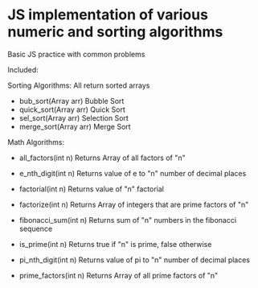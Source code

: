 # JS implementation of various numeric and sorting algorithms
Basic JS practice with common problems

Included:

Sorting Algorithms:
All return sorted arrays

- bub_sort(Array arr) Bubble Sort
- quick_sort(Array arr) Quick Sort
- sel_sort(Array arr) Selection Sort
- merge_sort(Array arr) Merge Sort

Math Algorithms:

- all_factors(int n)
Returns Array of all factors of "n"

- e_nth_digit(int n)
Returns value of e to "n" number of decimal places

- factorial(int n)
Returns value of "n" factorial

- factorize(int n)
Returns Array of integers that are prime factors of "n"

- fibonacci_sum(int n)
Returns sum of "n" numbers in the fibonacci sequence

- is_prime(int n)
Returns true if "n" is prime, false otherwise

- pi_nth_digit(int n)
Returns value of pi to "n" number of decimal places

- prime_factors(int n)
Returns Array of all prime factors of "n"
